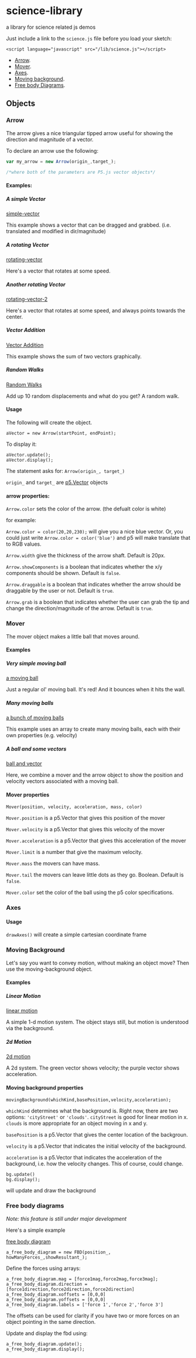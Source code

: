 # science-library

a library for science related js demos

Just include a link to the `science.js` file before you load your sketch:

  ```
  <script language="javascript" src="/lib/science.js"></script>
  ```
 * [Arrow](#arrow).
 * [Mover](#mover).
 * [Axes](#axes).
 * [Moving background](#moving-background).
 * [Free body Diagrams](#free-body-diagrams).

## Objects

### Arrow

The arrow gives a nice triangular tipped arrow useful for showing the direction and magnitude of a vector.

To declare an arrow use the following:
```javascript
var my_arrow = new Arrow(origin_,target_);

/*where both of the parameters are P5.js vector objects*/
```
#### Examples:

##### A simple Vector
[simple-vector](http://ccny-physics-sims.github.io/science-library/examples/simple-vector/)

This example shows a vector that can be dragged and grabbed. (i.e. translated and modified in dir/magnitude)

##### A rotating Vector
[rotating-vector](http://ccny-physics-sims.github.io/science-library/examples/rotating-vector/)

Here's a vector that rotates at some speed.

##### Another rotating Vector
[rotating-vector-2](http://ccny-physics-sims.github.io/science-library/examples/rotating-vector-2/)

Here's a vector that rotates at some speed, and always points towards the center.

##### Vector Addition
[Vector Addition ](http://ccny-physics-sims.github.io/science-library/examples/vector-addition/)

This example shows the sum of two vectors graphically.

##### Random Walks
[Random Walks](http://ccny-physics-sims.github.io/science-library/examples/random-walk/)

Add up 10 random displacements and what do you get? A random walk.

#### Usage

The following will create the object.
```
aVector = new Arrow(startPoint, endPoint);
```
To display it:
```
aVector.update();
aVector.display();
```


The statement asks for: `Arrow(origin_, target_)`

`origin_` and `target_` are [p5.Vector](http://p5js.org/reference/#/p5.Vector) objects

#### arrow properties:

`Arrow.color` sets the color of the arrow. (the defualt color is white)

for example:

`Arrow.color = color(20,20,230);` will give you a nice blue vector. Or, you could just write `Arrow.color = color('blue')` and p5 will make translate that to RGB values.

`Arrow.width` give the thickness of the arrow shaft. Default is 20px.

`Arrow.showComponents` is a boolean that indicates whether the x/y components should be shown. Default is `false`.

`Arrow.draggable` is a boolean that indicates whether the arrow should be draggable by the user or not. Default is `true`.

`Arrow.grab` is a boolean that indicates whether the user can grab the tip and change the direction/magnitude of the arrow. Default is `true`.

### Mover

The mover object makes a little ball that moves around.

#### Examples

##### Very simple moving ball

[a moving ball](http://ccny-physics-sims.github.io/science-library/examples/moving-ball/)

Just a regular ol' moving ball. It's red! And it bounces when it hits the wall.

##### Many moving balls

[a bunch of moving balls](http://ccny-physics-sims.github.io/science-library/examples/moving-balls/)

This example uses an array to create many moving balls, each with their own properties (e.g. velocity)

##### A ball and some vectors

[ball and vector](http://ccny-physics-sims.github.io/science-library/examples/moving-ball-vector/)

Here, we combine a mover and the arrow object to show the position and velocity vectors associated with a moving ball.

#### Mover properties

`Mover(position, velocity, acceleration, mass, color)`

`Mover.position` is a p5.Vector that gives this position of the mover

`Mover.velocity` is a p5.Vector that gives this velocity of the mover

`Mover.acceleration` is a p5.Vector that gives this acceleration of the mover

`Mover.limit` is a number that give the maximum velocity.

`Mover.mass` the movers can have mass.

`Mover.tail` the movers can leave little dots as they go. Boolean. Default is `false`.

`Mover.color` set the color of the ball using the p5 color specifications.

### Axes

#### Usage

`drawAxes()` will create a simple cartesian coordinate frame

### Moving Background

Let's say you want to convey motion, without making an object move? Then use the moving-background object.

#### Examples

##### Linear Motion
[linear motion](http://ccny-physics-sims.github.io/science-library/examples/moving-background-cityStreet/)

A simple 1-d motion system. The object stays still, but motion is understood via the background.

##### 2d Motion
[2d motion](http://ccny-physics-sims.github.io/science-library/examples/moving-background-clouds/)

A 2d system. The green vector shows velocity; the purple vector shows acceleration.

#### Moving background properties

`movingBackground(whichKind,basePosition,velocity,acceleration);`

`whichKind` determines what the background is. Right now, there are two options: `'cityStreet'` or `'clouds'`. `cityStreet` is good for linear motion in x. `clouds` is more appropriate for an object moving in x and y.

`basePosition` is a p5.Vector that gives the center location of the backgroun.

`velocity` is a p5.Vector that indicates the initial velocity of the background.

`acceleration` is a p5.Vector that indicates the acceleration of the background, i.e. how the velocity changes. This of course, could change.

```
bg.update()
bg.display();
```

will update and draw the background


### Free body diagrams

*Note: this feature is still under major development*

Here's a simple example

[free body diagram](http://ccny-physics-sims.github.io/science-library/examples/free-body-diagram/)

`a_free_body_diagram = new FBD(position_, howManyForces_,showResultant_);`


Define the forces using arrays:

```
a_free_body_diagram.mag = [force1mag,force2mag,force3mag];
a_free_body_diagram.direction = [force1direction,force2direction,force2direction]
a_free_body_diagram.xoffsets = [0,0,0]
a_free_body_diagram.yoffsets = [0,0,0]
a_free_body_diagram.labels = ['force 1','force 2','force 3']
```

The offsets can be used for clarity if you have two or more forces on an object pointing in the same direction.

Update and display the fbd using:

```
a_free_body_diagram.update();
a_free_body_diagram.display();
```

